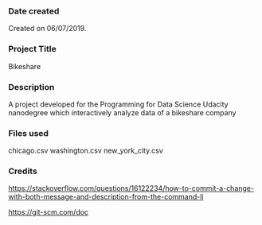 ### Date created
Created on 06/07/2019.

### Project Title
Bikeshare
### Description
A project developed for the Programming for Data Science Udacity nanodegree which interactively analyze data of a bikeshare company

### Files used
chicago.csv
washington.csv
new_york_city.csv

### Credits

https://stackoverflow.com/questions/16122234/how-to-commit-a-change-with-both-message-and-description-from-the-command-li

https://git-scm.com/doc
